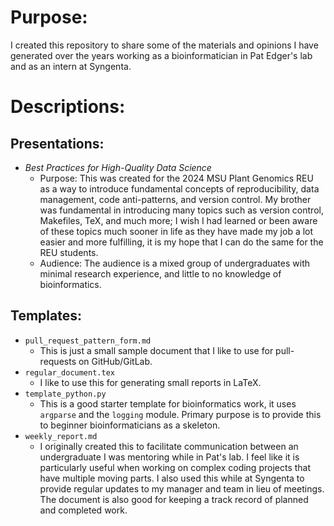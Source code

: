# Purpose:
I created this repository to share some of the materials and opinions I have generated over the years working as a bioinformatician in Pat Edger's lab and as an intern at Syngenta.

# Descriptions:

## Presentations:
- *Best Practices for High-Quality Data Science*
	- Purpose: This was created for the 2024 MSU Plant Genomics REU as a way to introduce fundamental concepts of reproducibility, data management, code anti-patterns, and version control. My brother was fundamental in introducing many topics such as version control, Makefiles, TeX, and much more; I wish I had learned or been aware of these topics much sooner in life as they have made my job a lot easier and more fulfilling, it is my hope that I can do the same for the REU students.
	- Audience: The audience is a mixed group of undergraduates with minimal research experience, and little to no knowledge of bioinformatics.

## Templates:
- `pull_request_pattern_form.md`
	- This is just a small sample document that I like to use for pull-requests on GitHub/GitLab.
- `regular_document.tex`
	- I like to use this for generating small reports in LaTeX.
- `template_python.py`
	- This is a good starter template for bioinformatics work, it uses `argparse` and the `logging` module. Primary purpose is to provide this to beginner bioinformaticians as a skeleton.
- `weekly_report.md`
	- I originally created this to facilitate communication between an undergraduate I was mentoring while in Pat's lab. I feel like it is particularly useful when working on complex coding projects that have multiple moving parts. I also used this while at Syngenta to provide regular updates to my manager and team in lieu of meetings. The document is also good for keeping a track record of planned and completed work.
